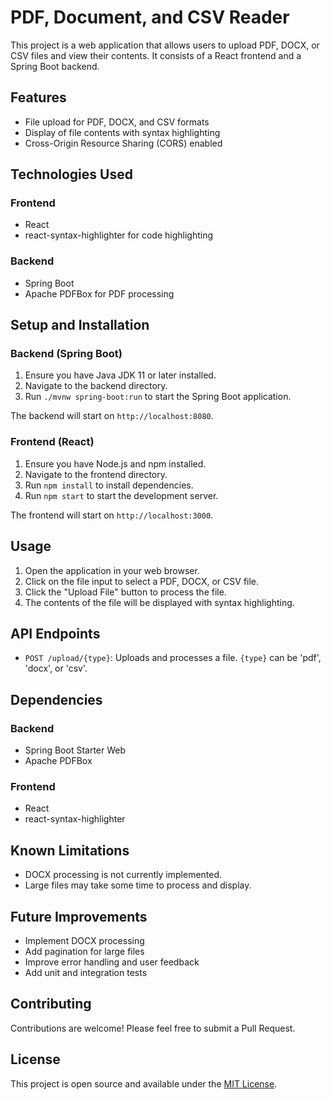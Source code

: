 # PDF, Document, and CSV Reader

This project is a web application that allows users to upload PDF, DOCX, or CSV files and view their contents. It consists of a React frontend and a Spring Boot backend.

## Features

- File upload for PDF, DOCX, and CSV formats
- Display of file contents with syntax highlighting
- Cross-Origin Resource Sharing (CORS) enabled

## Technologies Used

### Frontend
- React
- react-syntax-highlighter for code highlighting

### Backend
- Spring Boot
- Apache PDFBox for PDF processing

## Setup and Installation

### Backend (Spring Boot)

1. Ensure you have Java JDK 11 or later installed.
2. Navigate to the backend directory.
3. Run `./mvnw spring-boot:run` to start the Spring Boot application.

The backend will start on `http://localhost:8080`.

### Frontend (React)

1. Ensure you have Node.js and npm installed.
2. Navigate to the frontend directory.
3. Run `npm install` to install dependencies.
4. Run `npm start` to start the development server.

The frontend will start on `http://localhost:3000`.

## Usage

1. Open the application in your web browser.
2. Click on the file input to select a PDF, DOCX, or CSV file.
3. Click the "Upload File" button to process the file.
4. The contents of the file will be displayed with syntax highlighting.

## API Endpoints

- `POST /upload/{type}`: Uploads and processes a file. `{type}` can be 'pdf', 'docx', or 'csv'.

## Dependencies

### Backend
- Spring Boot Starter Web
- Apache PDFBox

### Frontend
- React
- react-syntax-highlighter

## Known Limitations

- DOCX processing is not currently implemented.
- Large files may take some time to process and display.

## Future Improvements

- Implement DOCX processing
- Add pagination for large files
- Improve error handling and user feedback
- Add unit and integration tests

## Contributing

Contributions are welcome! Please feel free to submit a Pull Request.

## License

This project is open source and available under the [MIT License](LICENSE).
